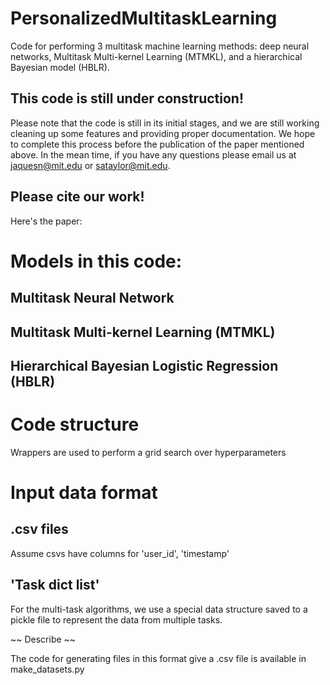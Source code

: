 # PersonalizedMultitaskLearning
Code for performing 3 multitask machine learning methods: deep neural networks, Multitask Multi-kernel Learning (MTMKL), and a hierarchical Bayesian model (HBLR). 

## This code is still under construction!
Please note that the code is still in its initial stages, and we are still working cleaning up some features and providing proper documentation. We hope to complete this process before the publication of the paper mentioned above. In the mean time, if you have any questions please email us at jaquesn@mit.edu or sataylor@mit.edu. 

## Please cite our work!
Here's the paper: 

# Models in this code:

## Multitask Neural Network 

## Multitask Multi-kernel Learning (MTMKL)

## Hierarchical Bayesian Logistic Regression (HBLR)

# Code structure
Wrappers are used to perform a grid search over hyperparameters

# Input data format
## .csv files
Assume csvs have columns for 'user_id', 'timestamp'

## 'Task dict list' 
For the multi-task algorithms, we use a special data structure saved to a pickle file to represent the data from multiple tasks. 

~~ Describe ~~

The code for generating files in this format give a .csv file is available in make_datasets.py


